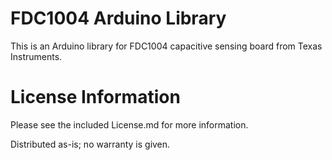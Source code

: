 # FDC1004 Arduino Library

This is an Arduino library for FDC1004 capacitive sensing board from Texas Instruments.

# License Information

Please see the included License.md for more information.

Distributed as-is; no warranty is given.
